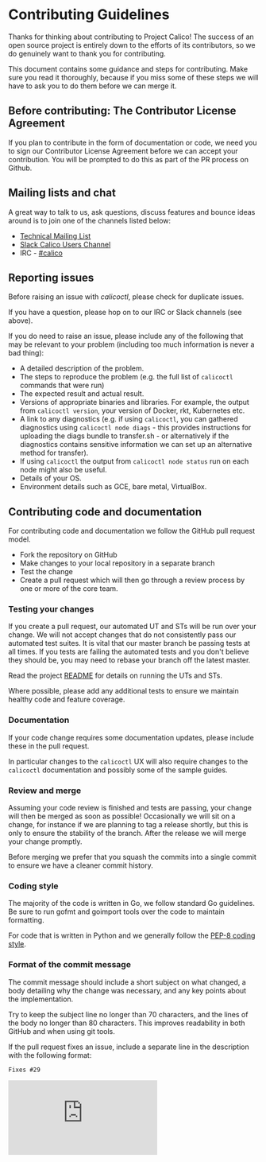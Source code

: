# Contributing Guidelines

Thanks for thinking about contributing to Project Calico! The success of an
open source project is entirely down to the efforts of its contributors, so we
do genuinely want to thank you for contributing.

This document contains some guidance and steps for contributing. Make sure you
read it thoroughly, because if you miss some of these steps we will have to ask
you to do them before we can merge it.

## Before contributing: The Contributor License Agreement

If you plan to contribute in the form of documentation or code, we need you to
sign our Contributor License Agreement before we can accept your contribution. 
You will be prompted to do this as part of the PR process on Github.

## Mailing lists and chat

A great way to talk to us, ask questions, discuss features and bounce ideas
around is to join one of the channels listed below:

* [Technical Mailing List](http://lists.projectcalico.org/mailman/listinfo/calico-tech_lists.projectcalico.org)
* [Slack Calico Users Channel](https://slack.projectcalico.org)
* IRC - [#calico](https://kiwiirc.com/client/irc.freenode.net/#calico)

## Reporting issues

Before raising an issue with *calicoctl*, please check for duplicate issues.

If you have a question, please hop on to our IRC or Slack channels (see above).

If you do need to raise an issue, please include any of the following that may
be relevant to your problem (including too much information is never
a bad thing):

-  A detailed description of the problem.
-  The steps to reproduce the problem (e.g. the full list of `calicoctl`
   commands that were run)
-  The expected result and actual result.
-  Versions of appropriate binaries and libraries.  For example, the output from
   `calicoctl version`, your version of Docker, rkt, Kubernetes etc.
-  A link to any diagnostics (e.g. if using `calicoctl`, you can gathered
   diagnostics using `calicoctl node diags` - this provides instructions for
   uploading the diags bundle to transfer.sh - or alternatively if the
   diagnostics contains sensitive information we can set up an alternative
   method for transfer).
-  If using `calicoctl` the output from `calicoctl node status` run on each node
   might also be useful.
-  Details of your OS.
-  Environment details such as GCE, bare metal, VirtualBox.

## Contributing code and documentation

For contributing code and documentation we follow the GitHub pull request
model.

-  Fork the repository on GitHub
-  Make changes to your local repository in a separate branch
-  Test the change
-  Create a pull request which will then go through a review process by one or
   more of the core team.

### Testing your changes

If you create a pull request, our automated UT and STs will be run over your
change.  We will not accept changes that do not consistently pass our automated
test suites. It is vital that our master branch be passing tests at all times.
If you tests are failing the automated tests and you don't believe they should
be, you may need to rebase your branch off the latest master.

Read the project [README](README.md) for details on running the UTs and STs.

Where possible, please add any additional tests to ensure we maintain healthy
code and feature coverage.

### Documentation

If your code change requires some documentation updates, please include these
in the pull request.

In particular changes to the `calicoctl` UX will also require changes to the
`calicoctl` documentation and possibly some of the sample guides.

### Review and merge

Assuming your code review is finished and tests are passing, your change will
then be merged as soon as possible!  Occasionally we will sit on a change, for
instance if we are planning to tag a release shortly, but this is only to
ensure the stability of the branch. After the release we will merge your change
promptly.

Before merging we prefer that you squash the commits into a single commit to
ensure we have a cleaner commit history.

### Coding style

The majority of the code is written in Go, we follow standard Go guidelines.
Be sure to run gofmt and goimport tools over the code to maintain formatting.

For code that is written in Python and we generally follow the
[PEP-8 coding style](https://www.python.org/dev/peps/pep-0008).

### Format of the commit message

The commit message should include a short subject on what changed, a body
detailing why the change was necessary, and any key points about the
implementation.

Try to keep the subject line no longer than 70 characters, and the lines of the
body no longer than 80 characters.  This improves readability in both GitHub
and when using git tools.

If the pull request fixes an issue, include a separate line in the description
with the following format:

```
Fixes #29
```

[![Analytics](https://calico-ga-beacon.appspot.com/UA-52125893-3/calicoctl/CONTRIBUTING.md?pixel)](https://github.com/igrigorik/ga-beacon)
